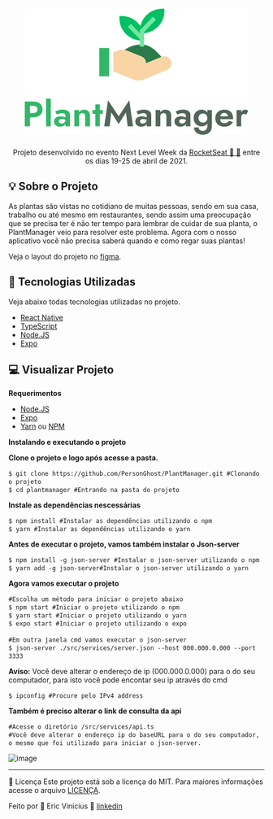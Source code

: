 <h1 align="center"><img alt="PlantManager" title="PlantManager" src="https://github.com/PersonGhost/PlantManager/blob/main/src/assets/logo.svg" style="max-width:100%;"></h1>
<p align="center">Projeto desenvolvido no evento Next Level Week da <a href="https://rocketseat">RocketSeat 🚀 💜</a> entre os dias 19-25 de abril de 2021.</p>

<h2><b>💡 Sobre o Projeto</b></h2>
<p>As plantas são vistas no cotidiano de muitas pessoas, sendo em sua casa, trabalho ou até mesmo em restaurantes, sendo assim uma preocupação que se precisa ter é não ter tempo para lembrar de cuidar de sua planta, o PlantManager veio para resolver este problema. Agora com o nosso aplicativo você não precisa saberá quando e como regar suas plantas!</p>

<p>Veja o layout do projeto no <a href="https://www.figma.com/file/jGBbCVh1IyA76Ly05WUpCs/Projeto-PlantManager" target="__blank">figma</a>.</p>

<h2><b>🚧 Tecnologias Utilizadas</b></h2>
<p>Veja abaixo todas tecnologias utilizadas no projeto.</p>

<ul>
  <li><a href="https://reactnative.dev/">React Native</a></li>
  <li><a href="https://www.typescriptlang.org/">TypeScript</a></li>
  <li><a href="https://nodejs.org/en/">Node.JS</a></li>
  <li><a href="https://expo.io/">Expo</a></li>
</ul>

<h2><b>💻 Visualizar Projeto</b></h2>
<p><b>Requerimentos</b></p>
<ul>
  <li><a href="https://nodejs.org/en/">Node.JS</a></li>
  <li><a href="https://expo.io/">Expo</a></li>
  <li><a href="https://yarnpkg.com/">Yarn</a> ou <a href="https://www.npmjs.com/">NPM</a></li>
</ul>
<p><b>Instalando e executando o projeto</b></p>

<p><b>Clone o projeto e logo após acesse a pasta.</b></p>

```
$ git clone https://github.com/PersonGhost/PlantManager.git #Clonando o projeto
$ cd plantmanager #Entrando na pasta do projeto
```

<p><b>Instale as dependências nescessárias</b></p>

```
$ npm install #Instalar as dependências utilizando o npm
$ yarn #Instalar as dependências utilizando o yarn
```

<p><b>Antes de executar o projeto, vamos também instalar o Json-server</b></p>

```
$ npm install -g json-server #Instalar o json-server utilizando o npm
$ yarn add -g json-server#Instalar o json-server utilizando o yarn
```

<p><b>Agora vamos executar o projeto</b></p>

```
#Escolha um método para iniciar o projeto abaixo
$ npm start #Iniciar o projeto utilizando o npm
$ yarn start #Iniciar o projeto utilizando o yarn
$ expo start #Iniciar o projeto utilizando o expo

#Em outra janela cmd vamos executar o json-server
$ json-server ./src/services/server.json --host 000.000.0.000 --port 3333
```

<p><b>Aviso:</b> Você deve alterar o endereço de ip (000.000.0.000) para o do seu computador, para isto você pode encontar seu ip através do cmd</p>

```
$ ipconfig #Procure pelo IPv4 address
```

<p><b>Também é preciso alterar o link de consulta da api</b></p>

```
#Acesse o diretório /src/services/api.ts
#Você deve alterar o endereço ip do baseURL para o do seu computador, o mesmo que foi utilizado para iniciar o json-server.
```
![image](https://user-images.githubusercontent.com/28011941/116101582-52348680-a684-11eb-91ad-d29977fc7be7.png)
<hr>
📝 Licença
Este projeto está sob a licença do MIT. Para maiores informações acesse o arquivo <a href="https://github.com/ericviinny/PlantManager/blob/main/LICENSE">LICENÇA</a>.

Feito por 💜  Eric Vinicius 👋 <a href="https://www.linkedin.com/in/eric-vinicius-nascimento-6215b8205/">linkedin</a>
